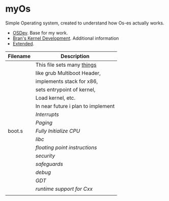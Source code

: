 # myOs
Simple Operating system, created to understand how Os-es actually works.

* [OSDev](http://wiki.osdev.org/Main_Page). Base for my work.
* [Bran's Kernel Development](http://www.osdever.net/bkerndev/index.php). Additional information
* [Extended](http://www.cs.vu.nl/~herbertb/misc/writingkernels.txt).

|Filename    |Description                       |
|------------|----------------------------------|
|            |This file sets many [things](https://www.gnu.org/software/grub/manual/multiboot/html_node/boot_002eS.html)|
|            |like grub Multiboot Header,       |
|            |implements stack for x86,         |
|            |sets entrypoint of kernel,        |
|            |Load kernel, etc.                 |
|            |In near future i plan to implement|
|            | *Interrupts*                     |
|            | *Paging*                         |
|boot.s      | *Fully Initialize CPU*           |
|            | *libc*                           |
|            | *floating point instructions*    |
|            | *security*                       |
|            | *safeguards*                     |
|            | *debug*                          |
|            | *GDT*                            |
|            | *runtime support for Cxx*        |
|            |                                  |

